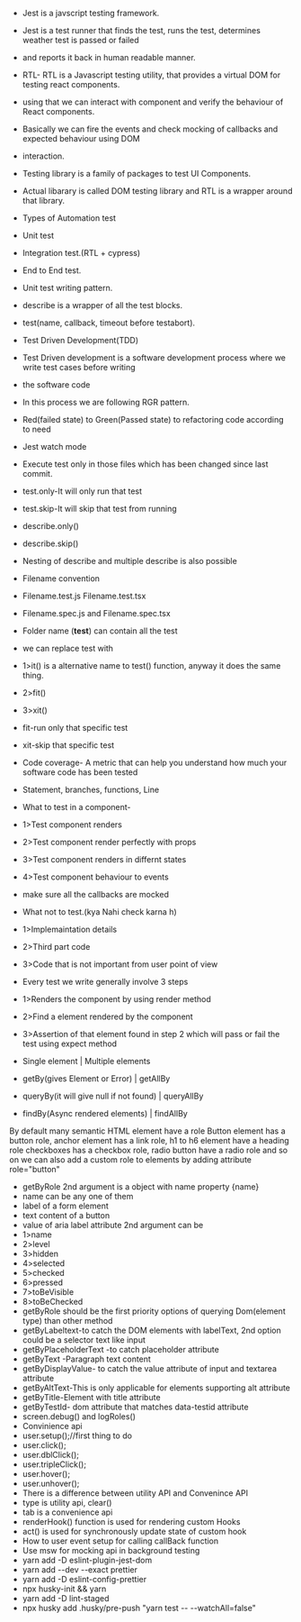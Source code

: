 - Jest is a javscript testing framework.
- Jest is a test runner that finds the test, runs the test, determines weather test is passed or failed
- and reports it back in human readable manner.

- RTL- RTL is a Javascript testing utility, that provides a virtual DOM for testing react components.
- using that we can interact with component and verify the behaviour of React components.
- Basically we can fire the events and check mocking of callbacks and expected behaviour using DOM
- interaction.
- Testing library is a family of packages to test UI Components.
- Actual libarary is called DOM testing library and RTL is a wrapper around that library.

- Types of Automation test
- Unit test
- Integration test.(RTL + cypress)
- End to End test.

- Unit test writing pattern.
- describe is a wrapper of all the test blocks.
- test(name, callback, timeout before testabort).
- Test Driven Development(TDD)
- Test Driven development is a software development process where we write test cases before writing
- the software code
- In this process we are following RGR pattern.
- Red(failed state) to Green(Passed state) to refactoring code according to need
- Jest watch mode
- Execute test only in those files which has been changed since last commit.
- test.only-It will only run that test
- test.skip-It will skip that test from running
- describe.only()
- describe.skip()
- Nesting of describe and multiple describe is also possible
- Filename convention
- Filename.test.js Filename.test.tsx
- Filename.spec.js and Filename.spec.tsx
- Folder name (**test**) can contain all the test
- we can replace test with
- 1>it() is a alternative name to test() function, anyway it does the same thing.
- 2>fit()
- 3>xit()
- fit-run only that specific test
- xit-skip that specific test
- Code coverage- A metric that can help you understand how much your software code has been tested
- Statement, branches, functions, Line
- What to test in a component-
- 1>Test component renders
- 2>Test component render perfectly with props
- 3>Test component renders in differnt states
- 4>Test component behaviour to events
- make sure all the callbacks are mocked
- What not to test.(kya Nahi check karna h)
- 1>Implemaintation details
- 2>Third part code
- 3>Code that is not important from user point of view

- Every test we write generally involve 3 steps
- 1>Renders the component by using render method
- 2>Find a element rendered by the component
- 3>Assertion of that element found in step 2 which will pass or fail the test using expect method

- Single element | Multiple elements
- getBy(gives Element or Error) | getAllBy
- queryBy(it will give null if not found) | queryAllBy
- findBy(Async rendered elements) | findAllBy

By default many semantic HTML element have a role
Button element has a button role, anchor element has a link role, h1 to h6 element have a heading role
checkboxes has a checkbox role, radio button have a radio role and so on
we can also add a custom role to elements by adding attribute role="button"

- getByRole 2nd argument is a object with name property {name}
- name can be any one of them
- label of a form element
- text content of a button
- value of aria label attribute
  2nd argument can be
- 1>name
- 2>level
- 3>hidden
- 4>selected
- 5>checked
- 6>pressed
- 7>toBeVisible
- 8>toBeChecked
- getByRole should be the first priority options of querying Dom(element type) than other method
- getByLabeltext-to catch the DOM elements with labelText, 2nd option could be a selector text like input
- getByPlaceholderText -to catch placeholder attribute
- getByText -Paragraph text content
- getByDisplayValue- to catch the value attribute of input and textarea attribute
- getByAltText-This is only applicable for elements supporting alt attribute
- getByTitle-Element with title attribute
- getByTestId- dom attribute that matches data-testid attribute
- screen.debug() and logRoles()
- Convinience api
- user.setup();//first thing to do
- user.click();
- user.dblClick();
- user.tripleClick();
- user.hover();
- user.unhover();
- There is a difference between utility API and Convenince API
- type is utility api, clear()
- tab is a convenience api
- renderHook() function is used for rendering custom Hooks
- act() is used for synchronously update state of custom hook
- How to user event setup for calling callBack function
- Use msw for mocking api in background testing
- yarn add -D eslint-plugin-jest-dom
- yarn add --dev --exact prettier
- yarn add -D eslint-config-prettier
- npx husky-init && yarn
- yarn add -D lint-staged
- npx husky add .husky/pre-push "yarn test -- --watchAll=false"
